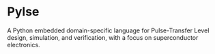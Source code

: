 # Pylse
A Python embedded domain-specific language for Pulse-Transfer Level design, simulation, and verification, with a focus on superconductor electronics. 
